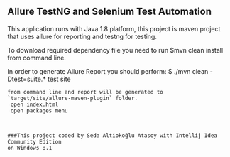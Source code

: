 
## Allure TestNG and Selenium Test Automation


This application runs with Java 1.8 platform, this project is maven project
that uses allure for reporting and testng for testing.

To download required dependency file you need to run
$mvn clean install
from command line.

In order to generate Allure Report you should perform:
$ ./mvn clean -Dtest=suite.* test site
```
from command line and report will be generated to
`target/site/allure-maven-plugin` folder.
 open index.html
 open packages menu



###This project coded by Seda Altiokoğlu Atasoy with Intellij Idea Community Edition
on Windows 8.1
